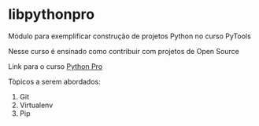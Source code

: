 # libpythonpro

Módulo para exemplificar construção de projetos Python no curso PyTools

Nesse curso é ensinado como contribuir com projetos de Open Source

Link para o curso [Python Pro](https://pythonpro.com.br/)

Tòpicos a serem abordados:
1. Git
2. Virtualenv
3. Pip
